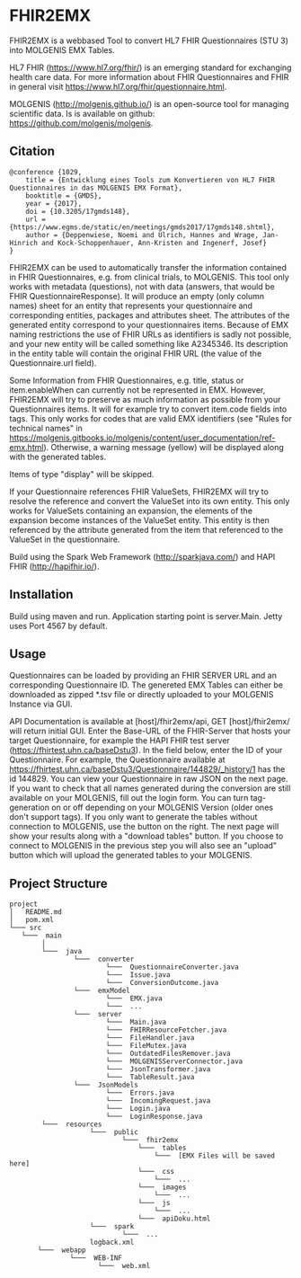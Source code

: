 <!----------------------------------------------------------------------------------
# Copyright (c) 2017 - IT Center for Clinical Research, University of Luebeck
# Noemi Deppenwiese, Hannes Ulrich
#------------------------------------------------------------------------------ -->

# FHIR2EMX
FHIR2EMX is a webbased Tool to convert HL7 FHIR Questionnaires (STU 3) into MOLGENIS EMX Tables.

HL7 FHIR (https://www.hl7.org/fhir/) is an emerging standard for exchanging health care data. For more information about FHIR Questionnaires and FHIR in general visit https://www.hl7.org/fhir/questionnaire.html.

MOLGENIS (http://molgenis.github.io/) is an open-source tool for managing scientific data. Is is available on github: https://github.com/molgenis/molgenis.

## Citation
```
@conference {1029,
	title = {Entwicklung eines Tools zum Konvertieren von HL7 FHIR Questionnaires in das MOLGENIS EMX Format},
	booktitle = {GMDS},
	year = {2017},
	doi = {10.3205/17gmds148},
	url = {https://www.egms.de/static/en/meetings/gmds2017/17gmds148.shtml},
	author = {Deppenwiese, Noemi and Ulrich, Hannes and Wrage, Jan-Hinrich and Kock-Schoppenhauer, Ann-Kristen and Ingenerf, Josef}
}
```

FHIR2EMX can be used to automatically transfer the information contained in FHIR Questionnaires, e.g. from clinical trials, to MOLGENIS. This tool only works with metadata (questions), not with data (answers, that would be FHIR QuestionnaireResponse). It will produce an empty (only column names) sheet for an entity that represents your questionnaire and corresponding entities, packages and attributes sheet. The attributes of the generated entity correspond to your questionnaires items.
Because of EMX naming restrictions the use of FHIR URLs as identifiers is sadly not possible, and your new entity will be called something like A2345346. Its description in the entity table will contain the original FHIR URL (the value of the Questionnaire.url field).

Some Information from FHIR Questionnaires, e.g. title, status or item.enableWhen can currently not be represented in EMX. However, FHIR2EMX will try to preserve as much information as possible from your Questionnaires items. It will for example try to convert item.code fields into tags. This only works for codes that are valid EMX identifiers (see "Rules for technical names" in https://molgenis.gitbooks.io/molgenis/content/user_documentation/ref-emx.html). Otherwise, a warning message (yellow) will be displayed along with the generated tables.

Items of type "display" will be skipped.

If your Questionnaire references FHIR ValueSets, FHIR2EMX will try to resolve the reference and convert the ValueSet into its own entity. This only works for ValueSets containing an expansion, the elements of the expansion become instances of the ValueSet entity. This entity is then referenced by the attribute generated from the item that referenced to the ValueSet in the questionnaire.


Build using the Spark Web Framework (http://sparkjava.com/) and HAPI FHIR (http://hapifhir.io/).


## Installation
Build using maven and run. Application starting point is server.Main. Jetty uses Port 4567 by default.

## Usage
Questionnaires can be loaded by providing an FHIR SERVER URL and an corresponding Questionnaire ID. The genereted EMX Tables can either be downloaded as zipped *.tsv file or directly uploaded to your MOLGENIS Instance via GUI.

 API Documentation is available at [host]/fhir2emx/api, GET [host]/fhir2emx/ will return initial GUI.
 Enter the Base-URL of the FHIR-Server that hosts your target Questionnaire, for example the HAPI FHIR test server (https://fhirtest.uhn.ca/baseDstu3). In the field below, enter the ID of your Questionnaire. For example, the Questionnaire available at https://fhirtest.uhn.ca/baseDstu3/Questionnaire/144829/_history/1 has the id 144829. You can view your Questionnaire in raw JSON on the next page. If you want to check that all names generated during the conversion are still available on your MOLGENIS, fill out the login form. You can turn tag-generation on or off depending on your MOLGENIS Version (older ones don't support tags). If you only want to generate the tables without connection to MOLGENIS, use the button on the right. The next page will show your results along with a "download tables" button. If you choose to connect to MOLGENIS in the previous step you will also see an "upload" button which will upload the generated tables to your MOLGENIS.

## Project Structure
```
project
│   README.md
│   pom.xml
└─── src
   └───  main
        │
        └───  java
                └───  converter
                		└───  QuestionnaireConverter.java
                		└───  Issue.java
                		└───  ConversionOutcome.java
                └───  emxModel
                		└───  EMX.java
                		└───  ...
                └───  server
                		└───  Main.java
                		└───  FHIRResourceFetcher.java
                		└───  FileHandler.java
                		└───  FileMutex.java
                		└───  OutdatedFilesRemover.java
                		└───  MOLGENISServerConnector.java
                		└───  JsonTransformer.java
                		└───  TableResult.java
                └───  JsonModels
                		└───  Errors.java
                		└───  IncomingRequest.java
                		└───  Login.java
                		└───  LoginResponse.java
        └───  resources
        			└───  public
        					└───  fhir2emx
        						└───  tables
        							└───  [EMX Files will be saved here]
        						└───  css
        							└───  ...
        						└───  images
        							└───  ...
        						└───  js
        							└───  ...
        						└───  apiDoku.html
        			└───  spark
        					└───  ...
        			logback.xml
       └───  webapp
               └───  WEB-INF
                      └───  web.xml
```
